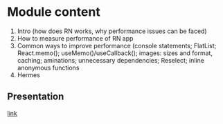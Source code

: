 # Module content

1. Intro (how does RN works, why performance issues can be faced)
2. How to measure performance of RN app
3. Common ways to improve performance (console statements; FlatList; React.memo(); useMemo()/useCallback(); images: sizes and format, caching; aminations; unnecessary dependencies; Reselect; inline anonymous functions
4. Hermes

## Presentation

[link](https://rolling-scopes-school.github.io/react-native-course/optimisation/presentation.html)

